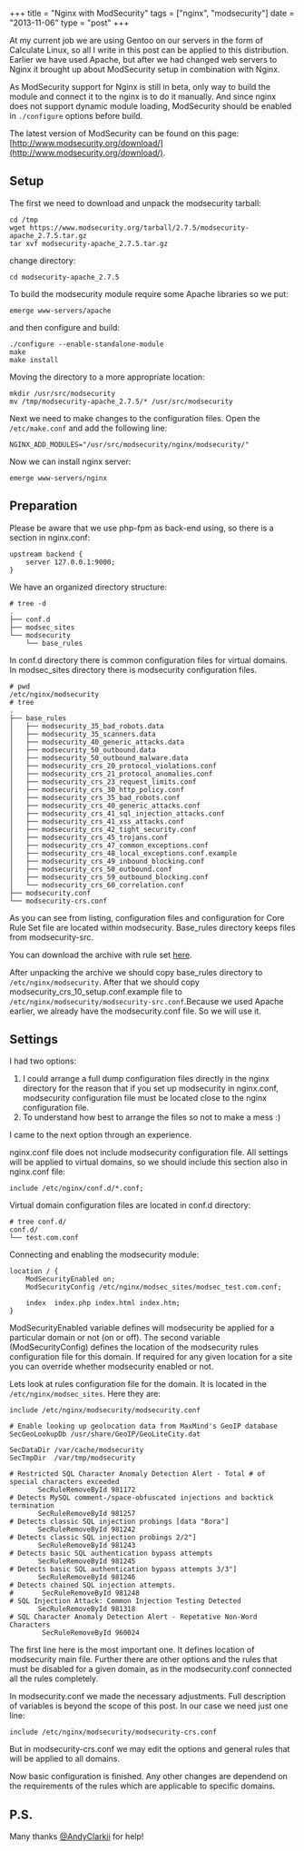 +++
title = "Nginx with ModSecurity"
tags = ["nginx", "modsecurity"]
date = "2013-11-06"
type = "post"
+++

At my current job we are using Gentoo on our servers in the form of Calculate Linux, so all I write in this post can be applied to this distribution. Earlier we have used Apache, but after we had changed web servers to Nginx it brought up about ModSecurity setup in combination with Nginx.

As ModSecurity support for Nginx is still in beta, only way to build the module and connect it to the nginx is to do it manually. And since nginx does not support dynamic module loading, ModSecurity should be enabled in `./configure` options before build.

The latest version of ModSecurity can be found on this page: [http://www.modsecurity.org/download/](http://www.modsecurity.org/download/).


## Setup

The first we need to download and unpack the modsecurity tarball:

	cd /tmp
	wget https://www.modsecurity.org/tarball/2.7.5/modsecurity-apache_2.7.5.tar.gz
	tar xvf modsecurity-apache_2.7.5.tar.gz

change directory:

	cd modsecurity-apache_2.7.5

To build the modsecurity module require some Apache libraries so we put:

	emerge www-servers/apache

and then configure and build:

	./configure --enable-standalone-module
	make
	make install

Moving the directory to a more appropriate location:

	mkdir /usr/src/modsecurity	
	mv /tmp/modsecurity-apache_2.7.5/* /usr/src/modsecurity

Next we need to make changes to the configuration files. Open the `/etc/make.conf` and add the following line:

	NGINX_ADD_MODULES="/usr/src/modsecurity/nginx/modsecurity/"

Now we can install nginx server:

	emerge www-servers/nginx

## Preparation

Please be aware that we use php-fpm as back-end using, so there is a section in nginx.conf:

	upstream backend {
		server 127.0.0.1:9000;
	}

We have an organized directory structure:

	# tree -d
	.
	├── conf.d
	├── modsec_sites
	└── modsecurity
	    └── base_rules

In conf.d directory there is common configuration files for virtual domains. In modsec_sites directory there is modsecurity configuration files.

	# pwd
	/etc/nginx/modsecurity
	# tree 
	.
	├── base_rules
	│   ├── modsecurity_35_bad_robots.data
	│   ├── modsecurity_35_scanners.data
	│   ├── modsecurity_40_generic_attacks.data
	│   ├── modsecurity_50_outbound.data
	│   ├── modsecurity_50_outbound_malware.data
	│   ├── modsecurity_crs_20_protocol_violations.conf
	│   ├── modsecurity_crs_21_protocol_anomalies.conf
	│   ├── modsecurity_crs_23_request_limits.conf
	│   ├── modsecurity_crs_30_http_policy.conf
	│   ├── modsecurity_crs_35_bad_robots.conf
	│   ├── modsecurity_crs_40_generic_attacks.conf
	│   ├── modsecurity_crs_41_sql_injection_attacks.conf
	│   ├── modsecurity_crs_41_xss_attacks.conf
	│   ├── modsecurity_crs_42_tight_security.conf
	│   ├── modsecurity_crs_45_trojans.conf
	│   ├── modsecurity_crs_47_common_exceptions.conf
	│   ├── modsecurity_crs_48_local_exceptions.conf.example
	│   ├── modsecurity_crs_49_inbound_blocking.conf
	│   ├── modsecurity_crs_50_outbound.conf
	│   ├── modsecurity_crs_59_outbound_blocking.conf
	│   └── modsecurity_crs_60_correlation.conf
	├── modsecurity.conf
	└── modsecurity-crs.conf

As you can see from listing, configuration files and configuration for Core Rule Set file are located within modsecurity. Base_rules directory keeps files from modsecurity-src.

You can download the archive with rule set [here](https://github.com/SpiderLabs/owasp-modsecurity-crs/tarball/master).

After unpacking the archive we should copy base_rules directory to `/etc/nginx/modsecurity`. After that we should copy modsecurity_crs_10_setup.conf.example file to `/etc/nginx/modsecurity/modsecurity-src.conf`.Because we used Apache earlier, we already have the modsecurity.conf file. So we will use it.

## Settings

I had two options:
1. I could arrange a full dump configuration files directly in the nginx directory for the reason that if you set up modsecurity in nginx.conf, modsecurity configuration file must be located close to the nginx configuration file.
2. To understand how best to arrange the files so not to make a mess :)

I came to the next option through an experience.

nginx.conf file does not include modsecurity configuration file. All settings will be applied to virtual domains, so we should include this section also in nginx.conf file:

	include /etc/nginx/conf.d/*.conf;

Virtual domain configuration files are located in conf.d directory:

	# tree conf.d/
	conf.d/
	└── test.com.conf

Connecting and enabling the modsecurity module:

	location / {
	    ModSecurityEnabled on;
	    ModSecurityConfig /etc/nginx/modsec_sites/modsec_test.com.conf;

	    index  index.php index.html index.htm;
	}

ModSecurityEnabled variable defines will modsecurity be applied for a particular domain or not (on or off). The second variable (ModSecurityConfig) defines the location of the modsecurity rules configuration file for this domain. If required for any given location for a site you can override whether modsecurity enabled or not.

Lets look at rules configuration file for the domain. It is located in the `/etc/nginx/modsec_sites`.
Here they are:

	include /etc/nginx/modsecurity/modsecurity.conf

	# Enable looking up geolocation data from MaxMind's GeoIP database
	SecGeoLookupDb /usr/share/GeoIP/GeoLiteCity.dat

	SecDataDir /var/cache/modsecurity
	SecTmpDir  /var/tmp/modsecurity

	# Restricted SQL Character Anomaly Detection Alert - Total # of special characters exceeded
	       SecRuleRemoveById 981172
	# Detects MySQL comment-/space-obfuscated injections and backtick termination
	       SecRuleRemoveById 981257
	# Detects classic SQL injection probings [data "8ora"]
	       SecRuleRemoveById 981242
	# Detects classic SQL injection probings 2/2"]
	       SecRuleRemoveById 981243
	# Detects basic SQL authentication bypass attempts
	       SecRuleRemoveById 981245
	# Detects basic SQL authentication bypass attempts 3/3"]
	       SecRuleRemoveById 981246
	# Detects chained SQL injection attempts.
	#       SecRuleRemoveById 981248
	# SQL Injection Attack: Common Injection Testing Detected
	       SecRuleRemoveById 981318
	# SQL Character Anomaly Detection Alert - Repetative Non-Word Characters
	        SecRuleRemoveById 960024

The first line here is the most important one. It defines location of modsecurity main file. Further there are other options and the rules that must be disabled for a given domain, as in the modsecurity.conf connected all the rules completely.

In modsecurity.conf we made ​​the necessary adjustments. Full description of variables is beyond the scope of this post. 
In our case we need just one line:

	include /etc/nginx/modsecurity/modsecurity-crs.conf

But in modsecurity-crs.conf we may edit the options and general rules that will be applied to all domains.

Now basic configuration is finished. Any other changes are dependend on the requirements of the rules which are applicable to specific domains.

## P.S.

Many thanks [@AndyClarkii](https://twitter.com/AndyClarkii) for help!
